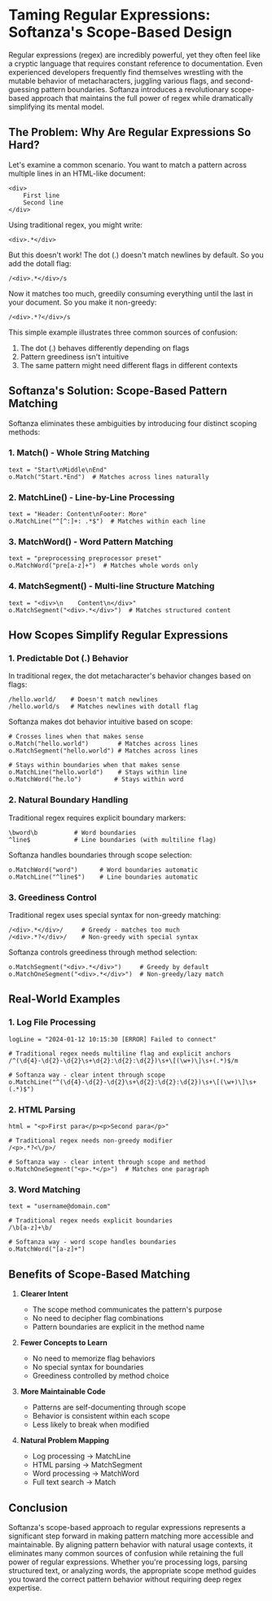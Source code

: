 # Taming Regular Expressions: Softanza's Scope-Based Design

Regular expressions (regex) are incredibly powerful, yet they often feel like a cryptic language that requires constant reference to documentation. Even experienced developers frequently find themselves wrestling with the mutable behavior of metacharacters, juggling various flags, and second-guessing pattern boundaries. Softanza introduces a revolutionary scope-based approach that maintains the full power of regex while dramatically simplifying its mental model.

## The Problem: Why Are Regular Expressions So Hard?

Let's examine a common scenario. You want to match a pattern across multiple lines in an HTML-like document:

```text
<div>
    First line
    Second line
</div>
```

Using traditional regex, you might write:
```regex
<div>.*</div>
```

But this doesn't work! The dot (.) doesn't match newlines by default. So you add the dotall flag:
```regex
/<div>.*</div>/s
```

Now it matches too much, greedily consuming everything until the last </div> in your document. So you make it non-greedy:
```regex
/<div>.*?</div>/s
```

This simple example illustrates three common sources of confusion:
1. The dot (.) behaves differently depending on flags
2. Pattern greediness isn't intuitive
3. The same pattern might need different flags in different contexts

## Softanza's Solution: Scope-Based Pattern Matching

Softanza eliminates these ambiguities by introducing four distinct scoping methods:

### 1. Match() - Whole String Matching
```ring
text = "Start\nMiddle\nEnd"
o.Match("Start.*End")  # Matches across lines naturally
```

### 2. MatchLine() - Line-by-Line Processing
```ring
text = "Header: Content\nFooter: More"
o.MatchLine("^[^:]+: .*$")  # Matches within each line
```

### 3. MatchWord() - Word Pattern Matching
```ring
text = "preprocessing preprocessor preset"
o.MatchWord("pre[a-z]+")  # Matches whole words only
```

### 4. MatchSegment() - Multi-line Structure Matching
```ring
text = "<div>\n    Content\n</div>"
o.MatchSegment("<div>.*</div>")  # Matches structured content
```

## How Scopes Simplify Regular Expressions

### 1. Predictable Dot (.) Behavior

In traditional regex, the dot metacharacter's behavior changes based on flags:
```regex
/hello.world/    # Doesn't match newlines
/hello.world/s   # Matches newlines with dotall flag
```

Softanza makes dot behavior intuitive based on scope:
```ring
# Crosses lines when that makes sense
o.Match("hello.world")        # Matches across lines
o.MatchSegment("hello.world") # Matches across lines

# Stays within boundaries when that makes sense
o.MatchLine("hello.world")    # Stays within line
o.MatchWord("he.lo")         # Stays within word
```

### 2. Natural Boundary Handling

Traditional regex requires explicit boundary markers:
```regex
\bword\b          # Word boundaries
^line$            # Line boundaries (with multiline flag)
```

Softanza handles boundaries through scope selection:
```ring
o.MatchWord("word")      # Word boundaries automatic
o.MatchLine("^line$")    # Line boundaries automatic
```

### 3. Greediness Control

Traditional regex uses special syntax for non-greedy matching:
```regex
/<div>.*</div>/     # Greedy - matches too much
/<div>.*?</div>/    # Non-greedy with special syntax
```

Softanza controls greediness through method selection:
```ring
o.MatchSegment("<div>.*</div>")     # Greedy by default
o.MatchOneSegment("<div>.*</div>")  # Non-greedy/lazy match
```

## Real-World Examples

### 1. Log File Processing
```ring
logLine = "2024-01-12 10:15:30 [ERROR] Failed to connect"

# Traditional regex needs multiline flag and explicit anchors
/^(\d{4}-\d{2}-\d{2}\s+\d{2}:\d{2}:\d{2})\s+\[(\w+)\]\s+(.*)$/m

# Softanza way - clear intent through scope
o.MatchLine("^(\d{4}-\d{2}-\d{2}\s+\d{2}:\d{2}:\d{2})\s+\[(\w+)\]\s+(.*)$")
```

### 2. HTML Parsing
```ring
html = "<p>First para</p><p>Second para</p>"

# Traditional regex needs non-greedy modifier
/<p>.*?<\/p>/

# Softanza way - clear intent through scope and method
o.MatchOneSegment("<p>.*</p>")  # Matches one paragraph
```

### 3. Word Matching
```ring
text = "username@domain.com"

# Traditional regex needs explicit boundaries
/\b[a-z]+\b/

# Softanza way - word scope handles boundaries
o.MatchWord("[a-z]+")
```

## Benefits of Scope-Based Matching

1. **Clearer Intent**
   - The scope method communicates the pattern's purpose
   - No need to decipher flag combinations
   - Pattern boundaries are explicit in the method name

2. **Fewer Concepts to Learn**
   - No need to memorize flag behaviors
   - No special syntax for boundaries
   - Greediness controlled by method choice

3. **More Maintainable Code**
   - Patterns are self-documenting through scope
   - Behavior is consistent within each scope
   - Less likely to break when modified

4. **Natural Problem Mapping**
   - Log processing → MatchLine
   - HTML parsing → MatchSegment
   - Word processing → MatchWord
   - Full text search → Match

## Conclusion

Softanza's scope-based approach to regular expressions represents a significant step forward in making pattern matching more accessible and maintainable. By aligning pattern behavior with natural usage contexts, it eliminates many common sources of confusion while retaining the full power of regular expressions. Whether you're processing logs, parsing structured text, or analyzing words, the appropriate scope method guides you toward the correct pattern behavior without requiring deep regex expertise.